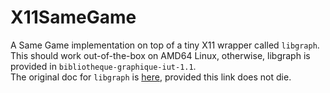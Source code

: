 # X11SameGame
A Same Game implementation on top of a tiny X11 wrapper called `libgraph`.  
This should work out-of-the-box on AMD64 Linux, otherwise, libgraph is provided in `bibliotheque-graphique-iut-1.1`.  
The original doc for `libgraph` is [here](http://www.iut-fbleau.fr/sitebp/doc/doc_bib_graphique/), provided this link does not die.
